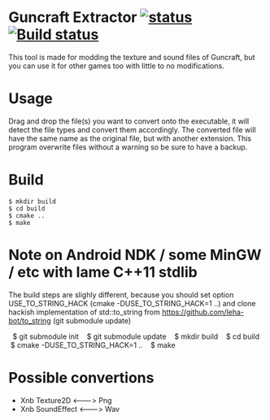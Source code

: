 Guncraft Extractor [![status](https://travis-ci.org/leha-bot/GuncraftExtractor.svg?branch=master)](https://travis-ci.org/leha-bot/GuncraftExtractor/)[![Build status](https://ci.appveyor.com/api/projects/status/cu8918dwdx6u1kft?svg=true)](https://ci.appveyor.com/project/leha-bot/guncraftextractor)
==================

This tool is made for modding the texture and sound files of Guncraft, but you can use it for other games too with little to no modifications.

# Usage
Drag and drop the file(s) you want to convert onto the executable, it will detect the file types and convert them accordingly. The converted file will have the same name as the original file, but with another extension. This program overwrite files without a warning so be sure to have a backup.

# Build
    $ mkdir build
    $ cd build
    $ cmake ..
    $ make

# Note on Android NDK / some MinGW / etc with lame C++11 stdlib
The build steps are slighly different, because you should set option USE\_TO\_STRING\_HACK (cmake -DUSE\_TO\_STRING\_HACK=1 ..) and clone hackish implementation of std::to\_string from https://github.com/leha-bot/to_string (git submodule update)

    $ git submodule init
    $ git submodule update 
    $ mkdir build 
    $ cd build 
    $ cmake -DUSE_TO_STRING_HACK=1 .. 
    $ make 
    
# Possible convertions
- Xnb Texture2D <---> Png
- Xnb SoundEffect <---> Wav
